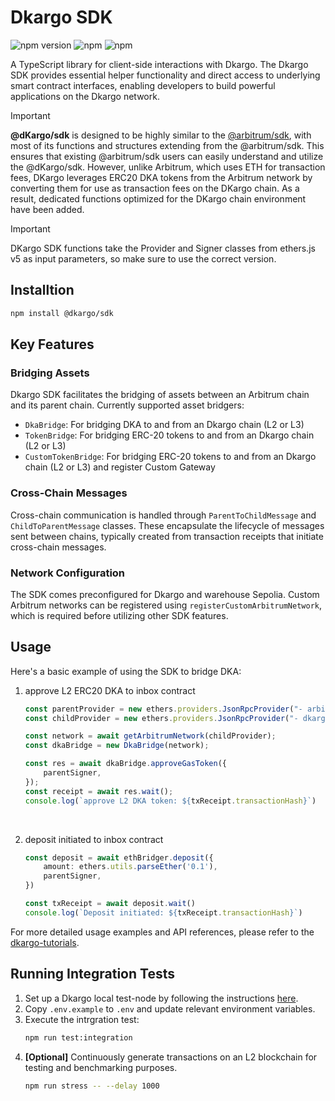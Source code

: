 # Dkargo SDK

![npm version](https://img.shields.io/badge/version-1.2.0-green)
![npm](https://img.shields.io/badge/@arbitrum/sdk-4.0.2-blue)
![npm](https://img.shields.io/badge/ethers-5.7.2-black)


A TypeScript library for client-side interactions with Dkargo. The Dkargo SDK provides essential helper functionality and direct access to underlying smart contract interfaces, enabling developers to build powerful applications on the Dkargo network.

> [!IMPORTANT]
> **@dKargo/sdk** is designed to be highly similar to the [@arbitrum/sdk](https://github.com/OffchainLabs/arbitrum-sdk), with most of its functions and structures extending from the @arbitrum/sdk. This ensures that existing @arbitrum/sdk users can easily understand and utilize the @dKargo/sdk. 
> However, unlike Arbitrum, which uses ETH for transaction fees, DKargo leverages ERC20 DKA tokens from the Arbitrum network by converting them for use as transaction fees on the DKargo chain. As a result, dedicated functions optimized for the DKargo chain environment have been added.

> [!IMPORTANT]
> DKargo SDK functions take the Provider and Signer classes from ethers.js v5 as input parameters, so make sure to use the correct version.

## Installtion
```bash
npm install @dkargo/sdk
```

## Key Features
### Bridging Assets
Dkargo SDK facilitates the bridging of assets between an Arbitrum chain and its parent chain. Currently supported asset bridgers:
- `DkaBridge`: For bridging DKA to and from an Dkargo chain (L2 or L3)
- `TokenBridge`: For bridging ERC-20 tokens to and from an Dkargo chain (L2 or L3)
- `CustomTokenBridge`: For bridging ERC-20 tokens to and from an Dkargo chain (L2 or L3) and register Custom Gateway

### Cross-Chain Messages
Cross-chain communication is handled through `ParentToChildMessage` and `ChildToParentMessage` classes. These encapsulate the lifecycle of messages sent between chains, typically created from transaction receipts that initiate cross-chain messages.

### Network Configuration
The SDK comes preconfigured for Dkargo and warehouse Sepolia. Custom Arbitrum networks can be registered using `registerCustomArbitrumNetwork`, which is required before utilizing other SDK features.

## Usage
Here's a basic example of using the SDK to bridge DKA:

1. approve L2 ERC20 DKA to inbox contract
    ```ts
    const parentProvider = new ethers.providers.JsonRpcProvider("- arbitrum provider url -")
    const childProvider = new ethers.providers.JsonRpcProvider("- dkargo provider url -")

    const network = await getArbitrumNetwork(childProvider);
    const dkaBridge = new DkaBridge(network);

    const res = await dkaBridge.approveGasToken({
        parentSigner,
    });
    const receipt = await res.wait();
    console.log(`approve L2 DKA token: ${txReceipt.transactionHash}`)
    ```
</br>

2. deposit initiated to inbox contract
    ```ts
    const deposit = await ethBridger.deposit({
        amount: ethers.utils.parseEther('0.1'),
        parentSigner,
    })

    const txReceipt = await deposit.wait()
    console.log(`Deposit initiated: ${txReceipt.transactionHash}`)
    ```
For more detailed usage examples and API references, please refer to the [dkargo-tutorials](https://github.com/dKargo/dkargo-tutorials).


## Running Integration Tests
1. Set up a Dkargo local test-node by following the instructions [here](https://github.com/OffchainLabs/nitro-testnode).
2. Copy `.env.example` to `.env` and update relevant environment variables.
3. Execute the intrgration test:
    ```sh
    npm run test:integration
    ```
4. **[Optional]** Continuously generate transactions on an L2 blockchain for testing and benchmarking purposes.
    ```sh
    npm run stress -- --delay 1000
    ```
